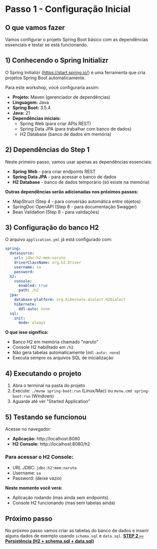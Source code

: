 # Passo 1 - Configuração Inicial

## O que vamos fazer
Vamos configurar o projeto Spring Boot básico com as dependências essenciais e testar se está funcionando.

## 1) Conhecendo o Spring Initializr

O Spring Initializr (https://start.spring.io/) é uma ferramenta que cria projetos Spring Boot automaticamente. 

Para este workshop, você configuraria assim:

- **Projeto:** Maven (gerenciador de dependências)
- **Linguagem:** Java
- **Spring Boot:** 3.5.4
- **Java:** 21
- **Dependências iniciais:**
  - Spring Web (para criar APIs REST)
  - Spring Data JPA (para trabalhar com banco de dados)
  - H2 Database (banco de dados em memória)

## 2) Dependências do Step 1

Neste primeiro passo, vamos usar apenas as dependências essenciais:

- **Spring Web** - para criar endpoints REST
- **Spring Data JPA** - para acessar o banco de dados
- **H2 Database** - banco de dados temporário (só existe na memória)

**Outras dependências serão adicionadas nos próximos passos:**
- MapStruct (Step 4 - para conversão automática entre objetos)
- SpringDoc OpenAPI (Step 8 - para documentação Swagger)
- Bean Validation (Step 8 - para validações)

## 3) Configuração do banco H2

O arquivo `application.yml` já está configurado com:

```yaml
spring:
  datasource:
    url: jdbc:h2:mem:naruto
    driverClassName: org.h2.Driver
    username: sa
    password: 
  h2:
    console:
      enabled: true
      path: /h2
  jpa:
    database-platform: org.hibernate.dialect.H2Dialect
    hibernate:
      ddl-auto: none
  sql:
    init:
      mode: always
```

**O que isso significa:**
- Banco H2 em memória chamado "naruto"
- Console H2 habilitado em `/h2`
- Não gera tabelas automaticamente (`ddl-auto: none`)
- Executa sempre os arquivos SQL de inicialização

## 4) Executando o projeto

1. Abra o terminal na pasta do projeto
2. Execute: `./mvnw spring-boot:run` (Linux/Mac) ou `mvnw.cmd spring-boot:run` (Windows)
3. Aguarde até ver "Started Application"

## 5) Testando se funcionou

Acesse no navegador:
- **Aplicação:** http://localhost:8080
- **H2 Console:** http://localhost:8080/h2

### Para acessar o H2 Console:
- URL JDBC: `jdbc:h2:mem:naruto`
- Username: `sa`
- Password: (deixe vazio)

**Neste momento você verá:**
- Aplicação rodando (mas ainda sem endpoints)
- Console H2 funcionando (mas sem tabelas ainda)

## Próximo passo
No próximo passo vamos criar as tabelas do banco de dados e inserir alguns dados de exemplo usando `schema.sql` e `data.sql`. **[STEP 2 — Persistência (H2 + schema.sql + data.sql)](README_STEP_2.md)**
